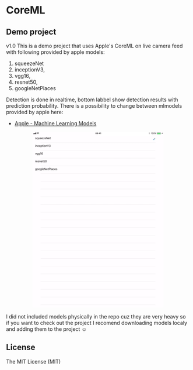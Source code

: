 
# CoreML

## Demo project

v1.0 This is a demo project that uses Apple's CoreML on live camera feed with following provided by apple models:

1. squeezeNet
2. inceptionV3,
3. vgg16,
4. resnet50,
5. googleNetPlaces

Detection is done in realtime, bottom labbel show detection results with prediction probability. There is a possibility to change between mlmodels provided by apple here:

- [Apple - Machine Learning Models](https://developer.apple.com/machine-learning/)


<p align="center"><img src="https://github.com/riamf/CoreMLTier1/blob/master/images/CoreMLTier1.gif" /></p>


I did not included models physically in the repo cuz they are very heavy so if you want to check out the project I recomend downloading models localy and adding them to the project ☺️

## License
The MIT License (MIT)
